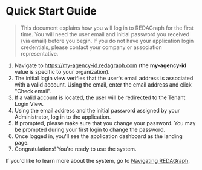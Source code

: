 # Quick Start Guide

> This document explains how you will log in to REDAGraph for the first time. You will need the user email and initial password you received (via email) before you begin. If you do not have your application login credentials, please contact your company or association representative.

1.  Navigate to https://my-agency-id.redagraph.com (the **my-agency-id** value is specific to your organization).
2.  The initial login view verifies that the user's email address is associated with a valid account. Using the email, enter the email address and click "Check email".
3.  If a valid account is located, the user will be redirected to the Tenant Login View.
4.  Using the email address and the initial password assigned by your Administrator, log in to the application.
5.  If prompted, please make sure that you change your password. You may be prompted during your first login to change the password.
6.  Once logged in, you'll see the application dashboard as the landing page.
7.  Congratulations! You're ready to use the system.

If you'd like to learn more about the system, go to  [Navigating REDAGraph](../Web/navigation.md).


